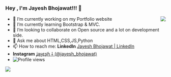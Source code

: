 ###                                                                 Hey , I'm Jayesh Bhojawat!!! 👋


<img src="https://i.pinimg.com/originals/36/7b/5e/367b5e4a292d6a278808ee3def7b2527.gif" align="right"/>

- 🔭 I’m currently working on my Portfolio website
- 🌱 I’m currently learning Bootstrap & MVC.
- 👯 I’m looking to collaborate on Open source and a lot on development side.
- 💬 Ask me about HTML,CSS,JS,Python
- 📫 How to reach me: **LinkedIn** [Jayesh Bhojawat | LinkedIn](https://www.linkedin.com/in/jayeshbhojawat/) 
-  **Instagram** [ʝąყɛʂɧ ⸸ (@jayesh_bhojawat)](https://www.instagram.com/jayesh_bhojawat/)
-  ![Profile views](https://gpvc.arturio.dev/Jayeshbhojawat)
<img src="https://github-readme-stats.vercel.app/api?username=Jayeshbhojawat&&show_icons=true&title_color=ffffff&icon_color=bb2acf&text_color=daf7dc&bg_color=151515">

